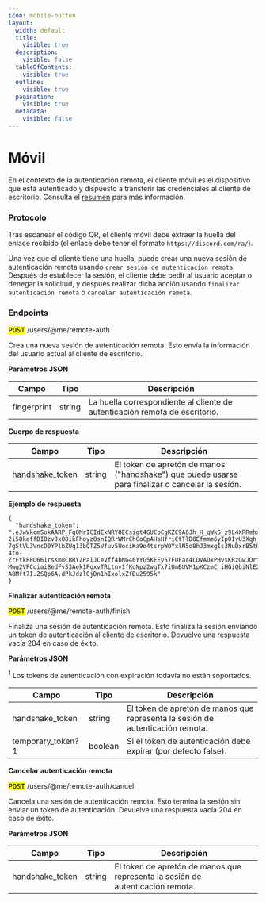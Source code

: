 ```yaml
---
icon: mobile-button
layout:
  width: default
  title:
    visible: true
  description:
    visible: false
  tableOfContents:
    visible: true
  outline:
    visible: true
  pagination:
    visible: true
  metadata:
    visible: false
---
```


# Móvil

En el contexto de la autenticación remota, el cliente móvil es el dispositivo que está autenticado y dispuesto a transferir las credenciales al cliente de escritorio. Consulta el [resumen](resumen.md) para más información.

### Protocolo

Tras escanear el código QR, el cliente móvil debe extraer la huella del enlace recibido (el enlace debe tener el formato `https://discord.com/ra/`).

Una vez que el cliente tiene una huella, puede crear una nueva sesión de autenticación remota usando `crear sesión de autenticación remota`. Después de establecer la sesión, el cliente debe pedir al usuario aceptar o denegar la solicitud, y después realizar dicha acción usando `finalizar autenticación remota` o `cancelar autenticación remota`.

### Endpoints

<kbd><mark style="color:$success;background-color:$success;">POST<mark style="color:$success;background-color:$success;"></kbd> /users/@me/remote-auth

Crea una nueva sesión de autenticación remota. Esto envía la información del usuario actual al cliente de escritorio.

**Parámetros JSON**

| Campo       | Tipo   | Descripción                                                                 |
| ----------- | ------ | --------------------------------------------------------------------------- |
| fingerprint | string | La huella correspondiente al cliente de autenticación remota de escritorio. |

**Cuerpo de respuesta**

| Campo            | Tipo   | Descripción                                                                                      |
| ---------------- | ------ | ------------------------------------------------------------------------------------------------ |
| handshake\_token | string | El token de apretón de manos ("handshake") que puede usarse para finalizar o cancelar la sesión. |

**Ejemplo de respuesta**

```
{
  "handshake_token": ".eJwVkcmSokAARP_Fq0MrICIdExNRYOECsigt4GUCpCgKZC9A6Jh_H_qWkS_z9L4XRRmhxeeiQXlJERN0NGFwQNEQjEzVREwekILBYk8XvxYViebl7_UHy0nbD4Hjtn9-2i58keffDI0zvJxO8ikFhoyzOsnIQRrWMrChCoCpAHsHfriCtTlD0Efmmm6yIp0IyU3Xqh_x-7gStVU3VncD0YPlbZUq13bQTZ5Vfuv5UociKa9o4tsrpW0YxlN5o8hJ3mxgIs3NuDxrB5t04uT52zwAV2cP-4to-ZrFtkF8O661rsKm8CBRYZPaIJCeVff4bNG46YYG5KEEy57FUFar4LDVAOxPHvsKRzGwJQrfkn69ZVjodc5MdyvNp1ZZi6p98KaXEeovaADgAGq4S8vBUTRekH6_sRKHU37ZjpMAqnOw11Ez8nIb5piEvhBmPZryM1ajJnf5DutdXTzEOnoWp7sq6Ks0lvda7bylOG-Mwq2VFCciai8edFvS3Aek1PoxvTRLtnv1fKoNpz2wgTx7iUmBUVM1pKCzmC_iHGiQbiNlE2mGs4OR5COg7_ma7mJmCr0g4fBd9ouv9fztUdOSslh8cv_-A8Mft7I.ZSQp6A.dPkJdzlOjDn1hIxolxZfDu2595k"
}
```

**Finalizar autenticación remota**

<kbd><mark style="color:$success;background-color:$success;">POST<mark style="color:$success;background-color:$success;"></kbd> /users/@me/remote-auth/finish

Finaliza una sesión de autenticación remota. Esto finaliza la sesión enviando un token de autenticación al cliente de escritorio. Devuelve una respuesta vacía 204 en caso de éxito.

**Parámetros JSON**

<sup>1</sup> Los tokens de autenticación con expiración todavía no están soportados.

| Campo               | Tipo    | Descripción                                                                    |
| ------------------- | ------- | ------------------------------------------------------------------------------ |
| handshake\_token    | string  | El token de apretón de manos que representa la sesión de autenticación remota. |
| temporary\_token? 1 | boolean | Si el token de autenticación debe expirar (por defecto false).                 |

**Cancelar autenticación remota**

<kbd><mark style="color:$success;background-color:$success;">POST<mark style="color:$success;background-color:$success;"></kbd> /users/@me/remote-auth/cancel

Cancela una sesión de autenticación remota. Esto termina la sesión sin enviar un token de autenticación. Devuelve una respuesta vacía 204 en caso de éxito.

**Parámetros JSON**

| Campo            | Tipo   | Descripción                                                                    |
| ---------------- | ------ | ------------------------------------------------------------------------------ |
| handshake\_token | string | El token de apretón de manos que representa la sesión de autenticación remota. |
